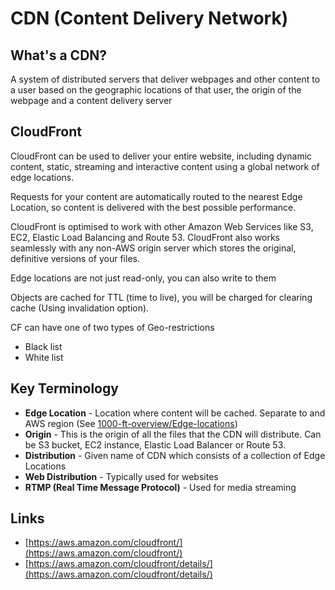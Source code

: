# CDN (Content Delivery Network)

## What's a CDN?

A system of distributed servers that deliver webpages and other content to a user based on the geographic locations of that user, the origin of the webpage and a content delivery server

## CloudFront

CloudFront can be used to deliver your entire website, including dynamic content, static, streaming and interactive content using a global network of edge locations.

Requests for your content are automatically routed to the nearest Edge Location, so content is delivered with the best possible performance.

CloudFront is optimised to work with other Amazon Web Services like S3, EC2, Elastic Load Balancing and Route 53. CloudFront also works seamlessly with any non-AWS origin server which stores the original, definitive versions of your files.

Edge locations are not just read-only, you can also write to them

Objects are cached for TTL (time to live), you will be charged for clearing cache (Using invalidation option).

CF can have one of two types of Geo-restrictions
- Black list
- White list


## Key Terminology

- **Edge Location** - Location where content will be cached. Separate to and AWS region (See [1000-ft-overview/Edge-locations](https://github.com/NigelEarle/AWS-CSA-Notes-2018/tree/master/1000-ft-overview#edge-locations))
- **Origin** - This is the origin of all the files that the CDN will distribute. Can be S3 bucket, EC2 instance, Elastic Load Balancer or Route 53.
- **Distribution** - Given name of CDN which consists of a collection of Edge Locations
- **Web Distribution** - Typically used for websites
- **RTMP (Real Time Message Protocol)** - Used for media streaming

## Links

- [https://aws.amazon.com/cloudfront/](https://aws.amazon.com/cloudfront/)
- [https://aws.amazon.com/cloudfront/details/](https://aws.amazon.com/cloudfront/details/)
